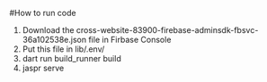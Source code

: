 #How to run code
1. Download the cross-website-83900-firebase-adminsdk-fbsvc-36a102538e.json file in Firbase Console
2. Put this file in lib/.env/
3. dart run build_runner build
4. jaspr serve